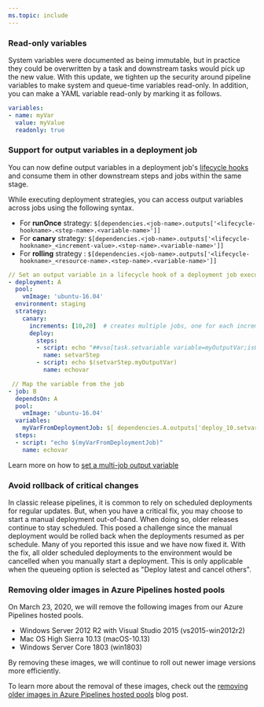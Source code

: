 ```yaml
---
ms.topic: include
---
```


### Read-only variables

System variables were documented as being immutable, but in practice they could be overwritten by a task and downstream tasks would pick up the new value. With this update, we tighten up the security around pipeline variables to make system and queue-time variables read-only. In addition, you can make a YAML variable read-only by marking it as follows.

```yaml
variables:
- name: myVar
  value: myValue
  readonly: true
```

### Support for output variables in a deployment job
 
You can now define output variables in a deployment job's [lifecycle hooks](https://docs.microsoft.com/azure/devops/pipelines/process/deployment-jobs?view=azure-devops#descriptions-of-life-cycle-hooks) and consume them in other downstream steps and jobs within the same stage. 

While executing deployment strategies, you can access output variables across jobs using the following syntax.

- For **runOnce** strategy: `$[dependencies.<job-name>.outputs['<lifecycle-hookname>.<step-name>.<variable-name>']]`  
- For **canary** strategy:  `$[dependencies.<job-name>.outputs['<lifecycle-hookname>_<increment-value>.<step-name>.<variable-name>']]`  
- For **rolling** strategy : `$[dependencies.<job-name>.outputs['<lifecycle-hookname>_<resource-name>.<step-name>.<variable-name>']]`

```yaml
// Set an output variable in a lifecycle hook of a deployment job executing canary strategy
- deployment: A
  pool:
    vmImage: 'ubuntu-16.04'
  environment: staging
  strategy:                  
    canary:      
      increments: [10,20]  # creates multiple jobs, one for each increment. Output variable can be referenced with this.
      deploy:
        steps:
        - script: echo "##vso[task.setvariable variable=myOutputVar;isOutput=true]this is the deployment variable value"
          name: setvarStep
        - script: echo $(setvarStep.myOutputVar)
          name: echovar

 // Map the variable from the job
- job: B
  dependsOn: A
  pool:
    vmImage: 'ubuntu-16.04'
  variables:
    myVarFromDeploymentJob: $[ dependencies.A.outputs['deploy_10.setvarStep.myOutputVar'] ]
  steps:
  - script: "echo $(myVarFromDeploymentJob)"
    name: echovar
```
Learn more on how to [set a multi-job output variable](https://docs.microsoft.com/azure/devops/pipelines/process/variables?view=azure-devops&tabs=yaml%2Cbatch#set-a-multi-job-output-variable)

### Avoid rollback of critical changes

In classic release pipelines, it is common to rely on scheduled deployments for regular updates. But, when you have a critical fix, you may choose to start a manual deployment out-of-band. When doing so, older releases continue to stay scheduled. This posed a challenge since the manual deployment would be rolled back when the deployments resumed as per schedule. Many of you reported this issue and we have now fixed it. With the fix, all older scheduled deployments to the environment would be cancelled when you manually start a deployment. This is only applicable when the queueing option is selected as "Deploy latest and cancel others".

### Removing older images in Azure Pipelines hosted pools

On March 23, 2020, we will remove the following images from our Azure Pipelines hosted pools. 

* Windows Server 2012 R2 with Visual Studio 2015 (vs2015-win2012r2)
* Mac OS High Sierra 10.13 (macOS-10.13)
* Windows Server Core 1803 (win1803) 

By removing these images, we will continue to roll out newer image versions more efficiently.

To learn more about the removal of these images, check out the [removing older images in Azure Pipelines hosted pools](https://aka.ms/removing-older-images-hosted-pools) blog post.
